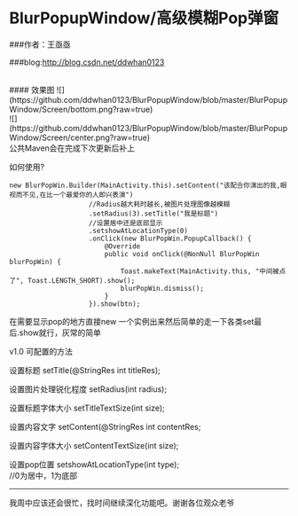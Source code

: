 # BlurPopupWindow/高级模糊Pop弹窗<br>

###作者：王亟亟

###blog:http://blog.csdn.net/ddwhan0123

<br>
#### 效果图
![](https://github.com/ddwhan0123/BlurPopupWindow/blob/master/BlurPopupWindow/Screen/bottom.png?raw=true)  
<br>
![](https://github.com/ddwhan0123/BlurPopupWindow/blob/master/BlurPopupWindow/Screen/center.png?raw=true)  
<br>
公共Maven会在完成下次更新后补上<br>


如何使用?  <br>

    new BlurPopWin.Builder(MainActivity.this).setContent("该配合你演出的我,眼视而不见,在比一个最爱你的人即兴表演")
                        //Radius越大耗时越长,被图片处理图像越模糊
                        .setRadius(3).setTitle("我是标题")
                        //设置居中还是底部显示
                        .setshowAtLocationType(0)
                        .onClick(new BlurPopWin.PopupCallback() {
                            @Override
                            public void onClick(@NonNull BlurPopWin blurPopWin) {
                                Toast.makeText(MainActivity.this, "中间被点了", Toast.LENGTH_SHORT).show();
                                blurPopWin.dismiss();
                            }
                        }).show(btn);
在需要显示pop的地方直接new 一个实例出来然后简单的走一下各类set最后.show就行，灰常的简单<br>

v1.0 可配置的方法<br>

设置标题 setTitle(@StringRes int titleRes);<br>

设置图片处理锐化程度 setRadius(int radius);<br>

设置标题字体大小 setTitleTextSize(int size);<br>

设置内容文字 setContent(@StringRes int contentRes;<br>

设置内容字体大小 setContentTextSize(int size);<br>

设置pop位置 setshowAtLocationType(int type);<br>//0为居中，1为底部



--------------------------

我周中应该还会很忙，找时间继续深化功能吧。谢谢各位观众老爷




